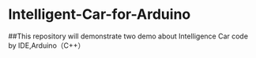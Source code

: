 # Intelligent-Car-for-Arduino
##This repository will demonstrate two demo about Intelligence Car code by IDE,Arduino（C++）
